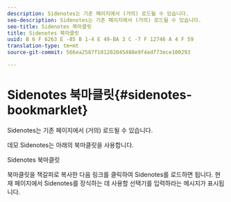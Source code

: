```yaml
---
description: Sidenotes는 기존 페이지에서 (거의) 로드될 수 있습니다.
seo-description: Sidenotes는 기존 페이지에서 (거의) 로드될 수 있습니다.
seo-title: Sidenotes 북마클릿
title: Sidenotes 북마클릿
uuid: B 6 F 6263 E -85 B 1-4 E 49-BA 3 C -7 F 12746 A 4 F 59
translation-type: tm+mt
source-git-commit: 566ea2587f101202045488e9f4edf73ece100293

---
```



# Sidenotes 북마클릿{#sidenotes-bookmarklet}

Sidenotes는 기존 페이지에서 (거의) 로드될 수 있습니다.

데모 Sidenotes는 아래의 북마클릿을 사용합니다.

Sidenotes 북마클릿

북마클릿을 책갈피로 복사한 다음 링크를 클릭하여 Sidenotes를 로드하면 됩니다. 현재 페이지에서 Sidenotes를 장식하는 데 사용할 선택기를 입력하라는 메시지가 표시됩니다.
